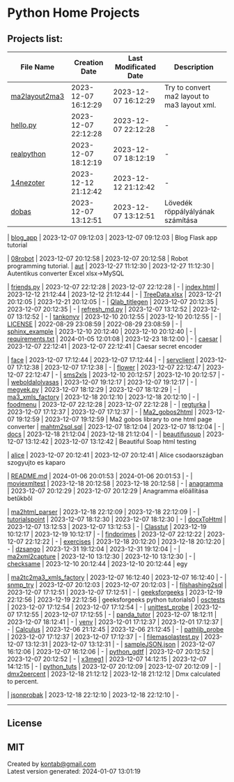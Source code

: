 
# Python Home Projects
## Projects list:
| File Name | Creation Date | Last Modificated Date | Description |
| --------- | ------------- | --------------------- | ----------- |
| [ma2layout2ma3](https://github.com/bozi6/hello-world/tree/master/ma2layout2ma3) | 2023-12-07 16:12:29 | 2023-12-07 16:12:29 | Try to convert ma2 layout to ma3 layout xml.
| [hello.py](https://github.com/bozi6/hello-world/tree/master/hello.py) | 2023-12-07 22:12:28 | 2023-12-07 22:12:28 | -
| [realpython](https://github.com/bozi6/hello-world/tree/master/realpython) | 2023-12-07 18:12:19 | 2023-12-07 18:12:19 | -
| [14nezoter](https://github.com/bozi6/hello-world/tree/master/14nezoter) | 2023-12-12 21:12:42 | 2023-12-12 21:12:42 | -
| [dobas](https://github.com/bozi6/hello-world/tree/master/dobas) | 2023-12-07 13:12:51 | 2023-12-07 13:12:51 | Lövedék röppályályának számítása


| [blog_app](https://github.com/bozi6/hello-world/tree/master/blog_app) | 2023-12-07 09:12:03 | 2023-12-07 09:12:03 | Blog Flask app tutorial

| [08robot](https://github.com/bozi6/hello-world/tree/master/08robot) | 2023-12-07 20:12:58 | 2023-12-07 20:12:58 | Robot programming tutorial.
| [aut](https://github.com/bozi6/hello-world/tree/master/aut) | 2023-12-27 11:12:30 | 2023-12-27 11:12:30 | Autentikus converter Excel xlsx->MySQL

| [friends.py](https://github.com/bozi6/hello-world/tree/master/friends.py) | 2023-12-07 22:12:28 | 2023-12-07 22:12:28 | -
| [index.html](https://github.com/bozi6/hello-world/tree/master/index.html) | 2023-12-12 21:12:44 | 2023-12-12 21:12:44 | -
| [TreeData.xlsx](https://github.com/bozi6/hello-world/tree/master/TreeData.xlsx) | 2023-12-21 20:12:05 | 2023-12-21 20:12:05 | -
| [Qlab_titlegen](https://github.com/bozi6/hello-world/tree/master/Qlab_titlegen) | 2023-12-07 20:12:35 | 2023-12-07 20:12:35 | -
| [refresh_md.py](https://github.com/bozi6/hello-world/tree/master/refresh_md.py) | 2023-12-07 13:12:52 | 2023-12-07 13:12:52 | -
| [tankonyv](https://github.com/bozi6/hello-world/tree/master/tankonyv) | 2023-12-10 20:12:55 | 2023-12-10 20:12:55 | -
| [LICENSE](https://github.com/bozi6/hello-world/tree/master/LICENSE) | 2022-08-29 23:08:59 | 2022-08-29 23:08:59 | -
| [sphinx_example](https://github.com/bozi6/hello-world/tree/master/sphinx_example) | 2023-12-10 20:12:40 | 2023-12-10 20:12:40 | -
| [requirements.txt](https://github.com/bozi6/hello-world/tree/master/requirements.txt) | 2024-01-05 12:01:08 | 2023-12-23 18:12:00 | -
| [caesar](https://github.com/bozi6/hello-world/tree/master/caesar) | 2023-12-07 22:12:41 | 2023-12-07 22:12:41 | Caesar secret encoder

| [face](https://github.com/bozi6/hello-world/tree/master/face) | 2023-12-07 17:12:44 | 2023-12-07 17:12:44 | -
| [servclient](https://github.com/bozi6/hello-world/tree/master/servclient) | 2023-12-07 17:12:38 | 2023-12-07 17:12:38 | -
| [flower](https://github.com/bozi6/hello-world/tree/master/flower) | 2023-12-07 22:12:47 | 2023-12-07 22:12:47 | -
| [sms2xls](https://github.com/bozi6/hello-world/tree/master/sms2xls) | 2023-12-10 20:12:57 | 2023-12-10 20:12:57 | -
| [weboldalolvasas](https://github.com/bozi6/hello-world/tree/master/weboldalolvasas) | 2023-12-07 19:12:17 | 2023-12-07 19:12:17 | -
| [megyek.py](https://github.com/bozi6/hello-world/tree/master/megyek.py) | 2023-12-07 18:12:29 | 2023-12-07 18:12:29 | -
| [ma3_xmls_factory](https://github.com/bozi6/hello-world/tree/master/ma3_xmls_factory) | 2023-12-18 20:12:10 | 2023-12-18 20:12:10 | -
| [foodmenu](https://github.com/bozi6/hello-world/tree/master/foodmenu) | 2023-12-07 22:12:28 | 2023-12-07 22:12:28 | -
| [regturka](https://github.com/bozi6/hello-world/tree/master/regturka) | 2023-12-07 17:12:37 | 2023-12-07 17:12:37 | -
| [Ma2_gobos2html](https://github.com/bozi6/hello-world/tree/master/Ma2_gobos2html) | 2023-12-07 19:12:59 | 2023-12-07 19:12:59 | Ma2 gobos library to one html page converter
| [mahtm2sql.sql](https://github.com/bozi6/hello-world/tree/master/mahtm2sql.sql) | 2023-12-07 18:12:04 | 2023-12-07 18:12:04 | -
| [docs](https://github.com/bozi6/hello-world/tree/master/docs) | 2023-12-18 21:12:04 | 2023-12-18 21:12:04 | -
| [beautifusoup](https://github.com/bozi6/hello-world/tree/master/beautifusoup) | 2023-12-07 13:12:42 | 2023-12-07 13:12:42 | Beautiful Soap html testing

| [alice](https://github.com/bozi6/hello-world/tree/master/alice) | 2023-12-07 20:12:41 | 2023-12-07 20:12:41 | Alice csodaországban szogyujto es kaparo

| [README.md](https://github.com/bozi6/hello-world/tree/master/README.md) | 2024-01-06 20:01:53 | 2024-01-06 20:01:53 | -
| [moviexmltest](https://github.com/bozi6/hello-world/tree/master/moviexmltest) | 2023-12-18 20:12:58 | 2023-12-18 20:12:58 | -
| [anagramma](https://github.com/bozi6/hello-world/tree/master/anagramma) | 2023-12-07 20:12:29 | 2023-12-07 20:12:29 | Anagramma előállítása betűkből


| [ma2html_parser](https://github.com/bozi6/hello-world/tree/master/ma2html_parser) | 2023-12-18 22:12:09 | 2023-12-18 22:12:09 | -
| [tutorialspoint](https://github.com/bozi6/hello-world/tree/master/tutorialspoint) | 2023-12-07 18:12:30 | 2023-12-07 18:12:30 | -
| [docxToHtml](https://github.com/bozi6/hello-world/tree/master/docxToHtml) | 2023-12-07 13:12:53 | 2023-12-07 13:12:53 | -
| [Classtut](https://github.com/bozi6/hello-world/tree/master/Classtut) | 2023-12-19 10:12:17 | 2023-12-19 10:12:17 | -
| [findprimes](https://github.com/bozi6/hello-world/tree/master/findprimes) | 2023-12-07 22:12:22 | 2023-12-07 22:12:22 | -
| [exercises](https://github.com/bozi6/hello-world/tree/master/exercises) | 2023-12-18 20:12:20 | 2023-12-18 20:12:20 | -
| [dzsango](https://github.com/bozi6/hello-world/tree/master/dzsango) | 2023-12-31 19:12:04 | 2023-12-31 19:12:04 | -
| [ma2xml2capture](https://github.com/bozi6/hello-world/tree/master/ma2xml2capture) | 2023-12-10 13:12:30 | 2023-12-10 13:12:30 | -
| [checksame](https://github.com/bozi6/hello-world/tree/master/checksame) | 2023-12-10 20:12:44 | 2023-12-10 20:12:44 | egy


| [ma2tc2ma3_xmls_factory](https://github.com/bozi6/hello-world/tree/master/ma2tc2ma3_xmls_factory) | 2023-12-07 16:12:40 | 2023-12-07 16:12:40 | -
| [snmp_try](https://github.com/bozi6/hello-world/tree/master/snmp_try) | 2023-12-07 20:12:03 | 2023-12-07 20:12:03 | -
| [filshashing2sql](https://github.com/bozi6/hello-world/tree/master/filshashing2sql) | 2023-12-07 17:12:51 | 2023-12-07 17:12:51 | -
| [geeksforgeeks](https://github.com/bozi6/hello-world/tree/master/geeksforgeeks) | 2023-12-19 22:12:56 | 2023-12-19 22:12:56 | geeksforgeeks python tutorials0
| [osctests](https://github.com/bozi6/hello-world/tree/master/osctests) | 2023-12-07 17:12:54 | 2023-12-07 17:12:54 | -
| [unittest_probe](https://github.com/bozi6/hello-world/tree/master/unittest_probe) | 2023-12-07 17:12:55 | 2023-12-07 17:12:55 | -
| [panda_tutor](https://github.com/bozi6/hello-world/tree/master/panda_tutor) | 2023-12-07 18:12:11 | 2023-12-07 18:12:41 | -
| [venv](https://github.com/bozi6/hello-world/tree/master/venv) | 2023-12-01 17:12:37 | 2023-12-01 17:12:37 | -
| [Calculus](https://github.com/bozi6/hello-world/tree/master/Calculus) | 2023-12-06 21:12:45 | 2023-12-06 21:12:45 | -
| [pathlib_probe](https://github.com/bozi6/hello-world/tree/master/pathlib_probe) | 2023-12-07 17:12:37 | 2023-12-07 17:12:37 | -
| [filemasolastest.py](https://github.com/bozi6/hello-world/tree/master/filemasolastest.py) | 2023-12-07 13:12:31 | 2023-12-07 13:12:31 | -
| [sampleJSON.json](https://github.com/bozi6/hello-world/tree/master/sampleJSON.json) | 2023-12-07 16:12:06 | 2023-12-07 16:12:06 | -
| [python_gdtf](https://github.com/bozi6/hello-world/tree/master/python_gdtf) | 2023-12-07 20:12:52 | 2023-12-07 20:12:52 | -
| [x3meg1](https://github.com/bozi6/hello-world/tree/master/x3meg1) | 2023-12-07 14:12:15 | 2023-12-07 14:12:15 | -
| [python_tuts](https://github.com/bozi6/hello-world/tree/master/python_tuts) | 2023-12-07 20:12:09 | 2023-12-07 20:12:09 | -
| [dmx2percent](https://github.com/bozi6/hello-world/tree/master/dmx2percent) | 2023-12-18 21:12:12 | 2023-12-18 21:12:12 | Dmx calculated to percent.

| [jsonprobak](https://github.com/bozi6/hello-world/tree/master/jsonprobak) | 2023-12-18 22:12:10 | 2023-12-18 22:12:10 | -

---
## License  
MIT  
---  
Created by kontab@gmail.com  
Latest version generated:
2024-01-07 13:01:19